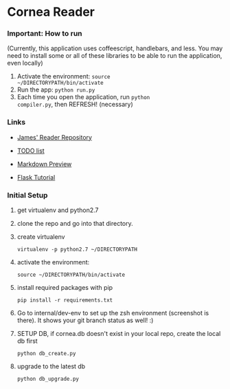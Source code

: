 Cornea Reader
======

### Important: How to run ###

(Currently, this application uses coffeescript, handlebars, and less. You may need to install some or all of these libraries to be able to run the application, even locally)

1. Activate the environment: <code>source ~/DIRECTORYPATH/bin/activate</code>
2. Run the app: <code>python run.py</code>
3. Each time you open the application, run <code>python compiler.py</code>, then REFRESH! (necessary)

### Links ###

- <a href="https://github.com/namejames91/reader2" target="_blank">James' Reader Repository</a>

- <a href="https://docs.google.com/document/d/1beOk0C9akyP1IJbl2NXgXpm7TkNPocqTxNZEK1QNKyc/edit" target="_blank">TODO list</a>

- <a href="http://github-markdown-preview.heroku.com/" target="_blank">Markdown Preview</a>

- <a href="http://flask.pocoo.org/docs/tutorial/" target="_blank">Flask Tutorial</a>

### Initial Setup ###

1. get virtualenv and python2.7

2. clone the repo and go into that directory.

3. create virtualenv

    <code>virtualenv -p python2.7 ~/DIRECTORYPATH</code>

4. activate the environment:

    <code>source ~/DIRECTORYPATH/bin/activate</code>

5. install required packages with pip

    <code>pip install -r requirements.txt</code>

6. Go to internal/dev-env to set up the zsh environment (screenshot is there). It shows your git branch status as well! :)

8. SETUP DB, if cornea.db doesn't exist in your local repo, create the local db first

    <code>python db_create.py</code>

9. upgrade to the latest db

    <code>python db_upgrade.py</code>
